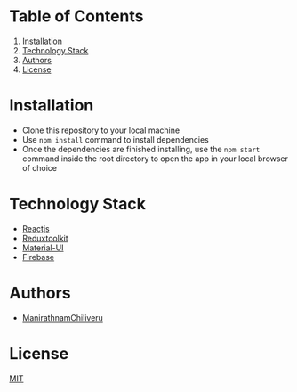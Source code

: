 # Table of Contents

1. [Installation](#installation)
2. [Technology Stack](#technology-stack)
3. [Authors](#authors)
4. [License](#license)

# Installation
- Clone this repository to your local machine
- Use `npm install` command to install dependencies
- Once the dependencies are finished installing, use the `npm start` command inside the root directory to open the app in your local browser of choice

# Technology Stack
- [Reactjs](https://reactjs.org/)
- [Reduxtoolkit](https://redux-toolkit.js.org/)
- [Material-UI](https://mui.com)
- [Firebase](https://firebase.google.com/)

# Authors
- [ManirathnamChiliveru](https://github.com/Mchiliveru)

# License

[MIT](https://opensource.org/licenses/MIT)